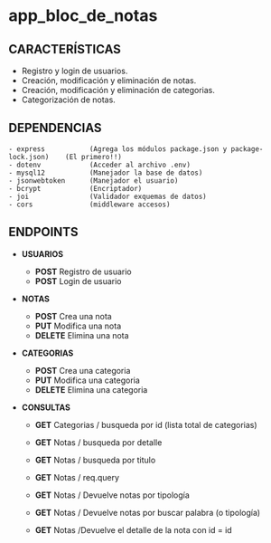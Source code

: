 # app_bloc_de_notas

## CARACTERÍSTICAS

- Registro y login de usuarios.
- Creación, modificación y eliminación de notas.
- Creación, modificación y eliminación de categorias.
- Categorización de notas.

## DEPENDENCIAS

    - express           (Agrega los módulos package.json y package-lock.json)    (El primero!!)
    - dotenv            (Acceder al archivo .env)
    - mysql12           (Manejador la base de datos)
    - jsonwebtoken      (Manejador el usuario)
    - bcrypt            (Encriptador)
    - joi               (Validador exquemas de datos)
    - cors              (middleware accesos)

## ENDPOINTS

- **USUARIOS**

  - **POST** Registro de usuario
  - **POST** Login de usuario

- **NOTAS**

  - **POST** Crea una nota
  - **PUT** Modifica una nota
  - **DELETE** Elimina una nota

- **CATEGORIAS**

  - **POST** Crea una categoria
  - **PUT** Modifica una categoria
  - **DELETE** Elimina una categoria

- **CONSULTAS**

  - **GET** Categorias / busqueda por id (lista total de categorias)

  - **GET** Notas / busqueda por detalle
  - **GET** Notas / busqueda por titulo

  - **GET** Notas / req.query
  - **GET** Notas / Devuelve notas por tipología
  - **GET** Notas / Devuelve notas por buscar palabra (o tipología)
  - **GET** Notas /Devuelve el detalle de la nota con id = id
